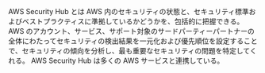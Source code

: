 AWS Security Hub とは
AWS 内のセキュリティの状態と、セキュリティ標準およびベストプラクティスに準拠しているかどうかを、包括的に把握できる。
AWS のアカウント、サービス、サポート対象のサードパーティーパートナーの全体にわたってセキュリティの検出結果を一元化および優先順位を設定することで、セキュリティの傾向を分析し、最も重要なセキュリティの問題を特定してくれる。
AWS Security Hub は多くの AWS サービスと連携している。
